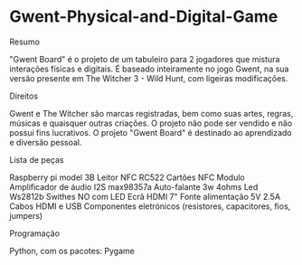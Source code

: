 # Gwent-Physical-and-Digital-Game

Resumo

"Gwent Board" é o projeto de um tabuleiro para 2 jogadores que mistura interações físicas e digitais.
É baseado inteiramente no jogo Gwent, na sua versão presente em The Witcher 3 - Wild Hunt, com ligeiras modificações.

Direitos

Gwent e The Witcher são marcas registradas, bem como suas artes, regras, músicas e quaisquer outras criações. 
O projeto não pode ser vendido e não possui fins lucrativos. O projeto "Gwent Board" é destinado ao aprendizado e diversão pessoal.

Lista de peças

Raspberry pi model 3B
Leitor NFC RC522
Cartões NFC
Modulo Amplificador de áudio I2S max98357a
Auto-falante 3w 4ohms
Led Ws2812b
Swithes NO com LED
Ecrã HDMI 7"
Fonte alimentação 5V 2.5A
Cabos HDMI e USB
Componentes eletrónicos (resistores, capacitores, fios, jumpers)

Programação

Python, com os pacotes:
Pygame

